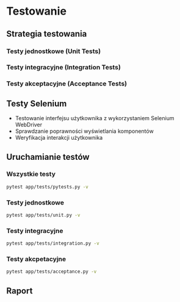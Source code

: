 # Testowanie

## Strategia testowania

### Testy jednostkowe (Unit Tests)

### Testy integracyjne (Integration Tests)

### Testy akceptacyjne (Acceptance Tests)

## Testy Selenium
- Testowanie interfejsu użytkownika z wykorzystaniem Selenium WebDriver
- Sprawdzanie poprawności wyświetlania komponentów
- Weryfikacja interakcji użytkownika

## Uruchamianie testów

### Wszystkie testy
```bash
pytest app/tests/pytests.py -v
```

### Testy jednostkowe
```bash
pytest app/tests/unit.py -v
```

### Testy integracyjne
```bash
pytest app/tests/integration.py -v
```

### Testy akcpetacyjne
```bash
pytest app/tests/acceptance.py -v
```

## Raport

